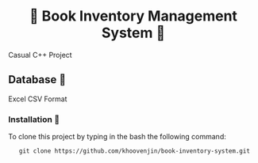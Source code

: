 <h1 align="center">
 📖 Book Inventory Management System 📖
</h1>
Casual C++ Project
</br>

## Database 💾

Excel CSV Format

### Installation 🔌
To clone this project by typing in the bash the following command:

       git clone https://github.com/khoovenjin/book-inventory-system.git
